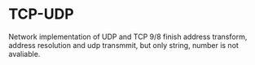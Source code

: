 # TCP-UDP

Network implementation of UDP and TCP
9/8 finish address transform, address resolution and udp transmmit, but only string, number is not avaliable.
